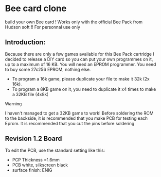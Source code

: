 # Bee card clone
build your own Bee card !
Works only with the official Bee Pack from Hudson soft !!
For personnal use only


## Introduction:
Because there are only a few games available for this Bee Pack cartridge I decided to release a DIY card so you can put your own programmes on it, up to a maximum of 16 KB.
You will need an EPROM programmer.
You need to buy some 27c256 EPROM, nothing else. 

* To program a 16k game, please duplicate your file to make it 32k (2x 16k).
* To program a 8KB game on it, you need to duplicate it x4 times to make a 32KB file (4x8k)

> [!WARNING]
> I haven't managed to get a 32KB game to work!
> Before soldering the ROM to the backside, it is recommended that you make PCB for testing each Eprom.
> It is recommended that you cut the pins before soldering


## Revision 1.2 Board

To edit the PCB, use the standard setting like this:

* PCP Thickness =1.6mm
* PCB white, silkscreen black
* surface finish: ENIG
